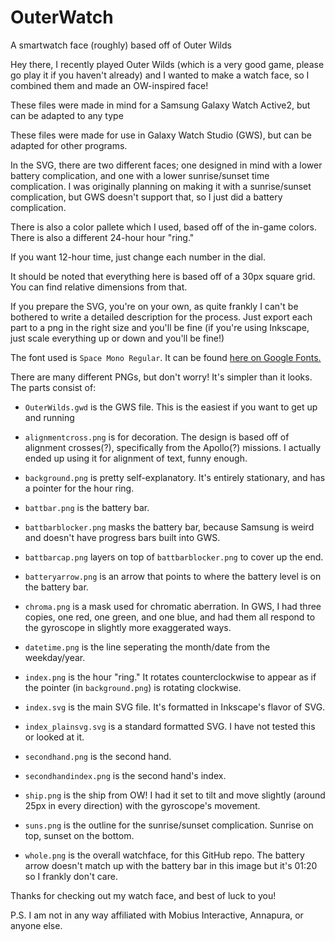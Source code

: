 # OuterWatch
A smartwatch face (roughly) based off of Outer Wilds

Hey there, I recently played Outer Wilds (which is a very good game, please go play it if you haven't already) and I wanted to make a watch face, so I combined them and made an OW-inspired face!

These files were made in mind for a Samsung Galaxy Watch Active2, but can be adapted to any type

These files were made for use in Galaxy Watch Studio (GWS), but can be adapted for other programs.

In the SVG, there are two different faces; one designed in mind with a lower battery complication, and one with a lower sunrise/sunset time complication. I was originally planning on making it with a sunrise/sunset complication, but GWS doesn't support that, so I just did a battery complication.

There is also a color pallete which I used, based off of the in-game colors. There is also a different 24-hour hour "ring."

If you want 12-hour time, just change each number in the dial.

It should be noted that everything here is based off of a 30px square grid. You can find relative dimensions from that.

If you prepare the SVG, you're on your own, as quite frankly I can't be bothered to write a detailed description for the process. Just export each part to a png in the right size and you'll be fine (if you're using Inkscape, just scale everything up or down and you'll be fine!)

The font used is `Space Mono Regular`. It can be found [here on Google Fonts.](https://fonts.google.com/specimen/Space+Mono)

There are many different PNGs, but don't worry! It's simpler than it looks. The parts consist of:

- `OuterWilds.gwd` is the GWS file. This is the easiest if you want to get up and running

- `alignmentcross.png` is for decoration. The design is based off of alignment crosses(?), specifically from the Apollo(?) missions. I actually ended up using it for alignment of text, funny enough.
- `background.png` is pretty self-explanatory. It's entirely stationary, and has a pointer for the hour ring.
- `battbar.png` is the battery bar.
- `battbarblocker.png` masks the battery bar, because Samsung is weird and doesn't have progress bars built into GWS.
- `battbarcap.png` layers on top of `battbarblocker.png` to cover up the end.
- `batteryarrow.png` is an arrow that points to where the battery level is on the battery bar.
- `chroma.png` is a mask used for chromatic aberration. In GWS, I had three copies, one red, one green, and one blue, and had them all respond to the gyroscope in slightly more exaggerated ways.
- `datetime.png` is the line seperating the month/date from the weekday/year.
- `index.png` is the hour "ring." It rotates counterclockwise to appear as if the pointer (in `background.png`) is rotating clockwise.
- `index.svg` is the main SVG file. It's formatted in Inkscape's flavor of SVG.
- `index_plainsvg.svg` is a standard formatted SVG. I have not tested this or looked at it.
- `secondhand.png` is the second hand.
- `secondhandindex.png` is the second hand's index.
- `ship.png` is the ship from OW! I had it set to tilt and move slightly (around 25px in every direction) with the gyroscope's movement.
- `suns.png` is the outline for the sunrise/sunset complication. Sunrise on top, sunset on the bottom.
- `whole.png` is the overall watchface, for this GitHub repo. The battery arrow doesn't match up with the battery bar in this image but it's 01:20 so I frankly don't care.

Thanks for checking out my watch face, and best of luck to you!

P.S. I am not in any way affiliated with Mobius Interactive, Annapura, or anyone else.
